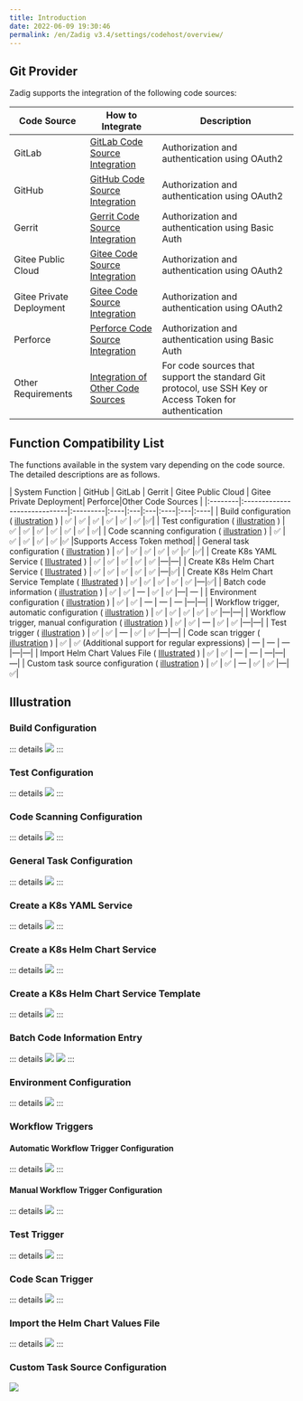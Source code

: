 ```yaml
---
title: Introduction
date: 2022-06-09 19:30:46
permalink: /en/Zadig v3.4/settings/codehost/overview/
---
```


## Git Provider
Zadig supports the integration of the following code sources:

| Code Source | How to Integrate | Description |
|-------|---------|---|
| GitLab | [GitLab Code Source Integration](/en/Zadig%20v3.4/settings/codehost/gitlab/)| Authorization and authentication using OAuth2 |
| GitHub | [GitHub Code Source Integration](/en/Zadig%20v3.4/settings/codehost/github/)| Authorization and authentication using OAuth2 |
| Gerrit | [Gerrit Code Source Integration](/en/Zadig%20v3.4/settings/codehost/gerrit/)| Authorization and authentication using Basic Auth |
| Gitee Public Cloud | [Gitee Code Source Integration](/en/Zadig%20v3.4/settings/codehost/gitee/)| Authorization and authentication using OAuth2 |
| Gitee Private Deployment  | [Gitee Code Source Integration](/en/Zadig%20v3.4/settings/codehost/gitee-enterprise/)| Authorization and authentication using OAuth2 |
| Perforce | [Perforce Code Source Integration](/en/Zadig%20v3.4/settings/codehost/perforce/)| Authorization and authentication using Basic Auth |
| Other Requirements | [Integration of Other Code Sources](/en/Zadig%20v3.4/settings/codehost/others/)|For code sources that support the standard Git protocol, use SSH Key or Access Token for authentication|

## Function Compatibility List

The functions available in the system vary depending on the code source. The detailed descriptions are as follows.

| System Function | GitHub | GitLab | Gerrit | Gitee Public Cloud | Gitee Private Deployment| Perforce|Other Code Sources |
|:--------|:-----------------------------|:---------|:----|:---|:---|:----|:---|:----|
| Build configuration ( [illustration](#build-configuration) ) | ✅ | ✅ | ✅ | ✅ | ✅ | ✅ |✅|
| Test configuration ( [illustration](#test-configuration) ) | ✅ | ✅ | ✅ | ✅ | ✅ | ✅ | ✅|
| Code scanning configuration ( [illustration](#code-scanning-configuration) ) | ✅ | ✅ | ✅ | ✅ | ✅ |✅ |Supports Access Token method|
| General task configuration ( [illustration](#general-task-configuration) ) | ✅ | ✅ | ✅ | ✅ | ✅ |✅ |✅|
| Create K8s YAML Service ( [Illustrated](#create-k8s-yaml-service) ) | ✅ | ✅ | ✅ | ✅ | ✅ |—|—|
| Create K8s Helm Chart Service ( [Illustrated](#create-k8s-helm-chart-service) ) | ✅ | ✅ | ✅ | ✅ | ✅ |—|✅|
| Create K8s Helm Chart Service Template ( [Illustrated](#create-k8s-helm-chart-service-template) ) | ✅ | ✅ | ✅ | ✅ | ✅ |—|✅|
| Batch code information ( [illustration](#batch-code-information-entry) ) | ✅ | ✅ | — | ✅ | ✅ |—| — |
| Environment configuration ( [illustration](#environment-configuration) ) | ✅ | ✅ | — | — | — |—|—|
| Workflow trigger, automatic configuration ( [illustration](#automatic-workflow-trigger-configuration) ) | ✅ | ✅ | ✅ | ✅ | ✅ |—|—|
| Workflow trigger, manual configuration ( [illustration](#manual-workflow-trigger-configuration) ) | ✅ | ✅ | — | ✅ | ✅ |—|—|
| Test trigger ( [illustration](#test-trigger) ) | ✅ | ✅ | — | ✅ | ✅ |—|—|
| Code scan trigger ( [illustration](#code-scan-trigger) ) | ✅ | ✅ (Additional support for regular expressions) | — | — | — |—|—|
| Import Helm Chart Values File ( [Illustrated](#import-helm-chart-values-file) ) | ✅ | ✅ | — | — | —|—|—|
| Custom task source configuration ( [illustration](#custom-task-source-configuration) ) | ✅ | ✅ | — | ✅ | ✅ |—|✅|

## Illustration

### Build Configuration
::: details
<img src="../../../../_images/build_config_repo.png"></img>
:::

### Test Configuration
::: details
<img src="../../../../_images/test_config_repo.png"></img>
:::

### Code Scanning Configuration
::: details
<img src="../../../../_images/scan_config_repo.png"></img>
:::

### General Task Configuration
::: details
<img src="../../../../_images/common_task_config_repo.png"></img>
:::

### Create a K8s YAML Service
::: details
<img src="../../../../_images/create_k8s_service_from_repo.png"></img>
:::

### Create a K8s Helm Chart Service
::: details
<img src="../../../../_images/create_helm_service_from_repo.png"></img>
:::

### Create a K8s Helm Chart Service Template
::: details
<img src="../../../../_images/create_helm_template_from_repo.png"></img>
:::

### Batch Code Information Entry

::: details
<img src="../../../../_images/create_build_with_template_1.png"></img>
<img src="../../../../_images/create_build_with_template_2.png"></img>
:::

### Environment Configuration
::: details
<img src="../../../../_images/import_config_from_repo.png"></img>
:::

### Workflow Triggers

#### Automatic Workflow Trigger Configuration
::: details
<img src="../../../../_images/common_workflow_config_webhook_1.png"></img>
:::

#### Manual Workflow Trigger Configuration

::: details
<img src="../../../../_images/common_workflow_config_webhook_3.png"></img>
:::

### Test Trigger
::: details
<img src="../../../../_images/test_webhook_config.png"></img>
:::

### Code Scan Trigger
::: details
<img src="../../../../_images/scan_webhook_config.png"></img>
:::

### Import the Helm Chart Values File
::: details
<img src="../../../../_images/import_values_from_repo.png"></img>
:::

### Custom Task Source Configuration

<img src="../../../../_images/workflow_task_source.png"></img>